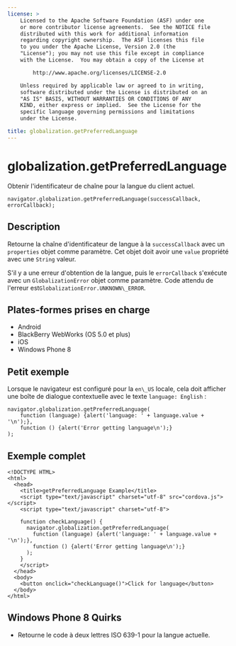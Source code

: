 ```yaml
---
license: >
    Licensed to the Apache Software Foundation (ASF) under one
    or more contributor license agreements.  See the NOTICE file
    distributed with this work for additional information
    regarding copyright ownership.  The ASF licenses this file
    to you under the Apache License, Version 2.0 (the
    "License"); you may not use this file except in compliance
    with the License.  You may obtain a copy of the License at

        http://www.apache.org/licenses/LICENSE-2.0

    Unless required by applicable law or agreed to in writing,
    software distributed under the License is distributed on an
    "AS IS" BASIS, WITHOUT WARRANTIES OR CONDITIONS OF ANY
    KIND, either express or implied.  See the License for the
    specific language governing permissions and limitations
    under the License.

title: globalization.getPreferredLanguage
---
```


# globalization.getPreferredLanguage

Obtenir l'identificateur de chaîne pour la langue du client actuel.

    navigator.globalization.getPreferredLanguage(successCallback, errorCallback);
    

## Description

Retourne la chaîne d'identificateur de langue à la `successCallback` avec un `properties` objet comme paramètre. Cet objet doit avoir une `value` propriété avec une `String` valeur.

S'il y a une erreur d'obtention de la langue, puis le `errorCallback` s'exécute avec un `GlobalizationError` objet comme paramètre. Code attendu de l'erreur est`GlobalizationError.UNKNOWN\_ERROR`.

## Plates-formes prises en charge

*   Android
*   BlackBerry WebWorks (OS 5.0 et plus)
*   iOS
*   Windows Phone 8

## Petit exemple

Lorsque le navigateur est configuré pour la `en\_US` locale, cela doit afficher une boîte de dialogue contextuelle avec le texte `language: English` :

    navigator.globalization.getPreferredLanguage(
        function (language) {alert('language: ' + language.value + '\n');},
        function () {alert('Error getting language\n');}
    );
    

## Exemple complet

    <!DOCTYPE HTML>
    <html>
      <head>
        <title>getPreferredLanguage Example</title>
        <script type="text/javascript" charset="utf-8" src="cordova.js"></script>
        <script type="text/javascript" charset="utf-8">
    
        function checkLanguage() {
          navigator.globalization.getPreferredLanguage(
            function (language) {alert('language: ' + language.value + '\n');},
            function () {alert('Error getting language\n');}
          );
        }
        </script>
      </head>
      <body>
        <button onclick="checkLanguage()">Click for language</button>
      </body>
    </html>
    

## Windows Phone 8 Quirks

*   Retourne le code à deux lettres ISO 639-1 pour la langue actuelle.
